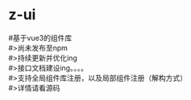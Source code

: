 # z-ui  
#基于vue3的组件库  
#>尚未发布至npm  
#>持续更新并优化ing  
#>接口文档建设ing。。。。  
#>支持全局组件库注册，以及局部组件注册（解构方式）  
#>详情请看源码  
